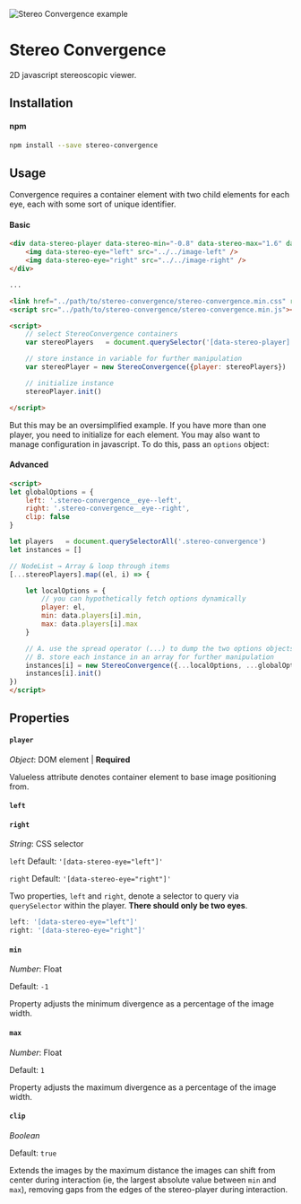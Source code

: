 ![Stereo Convergence example](http://i.giphy.com/3o6ozDEG1tnY7hmbsc.gif)

# Stereo Convergence

2D javascript stereoscopic viewer.

## Installation

#### npm
```bash
npm install --save stereo-convergence
```

## Usage

Convergence requires a container element with two child elements for each eye, each with some sort of unique identifier.

#### Basic

```html
<div data-stereo-player data-stereo-min="-0.8" data-stereo-max="1.6" data-stereo-clip="true">
	<img data-stereo-eye="left" src="../../image-left" />
	<img data-stereo-eye="right" src="../../image-right" />
</div>

...

<link href="../path/to/stereo-convergence/stereo-convergence.min.css" rel="stylesheet">
<script src="../path/to/stereo-convergence/stereo-convergence.min.js"></script>

<script>
	// select StereoConvergence containers
	var stereoPlayers   = document.querySelector('[data-stereo-player]')

	// store instance in variable for further manipulation
	var stereoPlayer = new StereoConvergence({player: stereoPlayers})

	// initialize instance
	stereoPlayer.init()

</script>
```

But this may be an oversimplified example. If you have more than one player, you need to initialize for each element. You may also want to manage configuration in javascript. To do this, pass an `options` object:

#### Advanced

```html
<script>
let globalOptions = {
	left: '.stereo-convergence__eye--left',
	right: '.stereo-convergence__eye--right',
	clip: false
}

let players   = document.querySelectorAll('.stereo-convergence')
let instances = []

// NodeList → Array & loop through items
[...stereoPlayers].map((el, i) => {

	let localOptions = {
		// you can hypothetically fetch options dynamically
		player: el,
		min: data.players[i].min,
		max: data.players[i].max
	}

	// A. use the spread operator (...) to dump the two options objects into one object argument for StereoConvergence
	// B. store each instance in an array for further manipulation
	instances[i] = new StereoConvergence({...localOptions, ...globalOptions})
	instances[i].init()
})
</script>
```

## Properties

#### `player`

_Object_: DOM element | **Required**

Valueless attribute denotes container element to base image positioning from.

#### `left`
#### `right`

_String_: CSS selector

`left` Default: `'[data-stereo-eye="left"]'`

`right` Default: `'[data-stereo-eye="right"]'`

Two properties, `left` and `right`, denote a selector to query via `querySelector` within the player. **There should only be two eyes**.

```js
left: '[data-stereo-eye="left"]'
right: '[data-stereo-eye="right"]'
```

#### `min`

_Number_: Float

Default: `-1`

Property adjusts the minimum divergence as a percentage of the image width.

#### `max`

_Number_: Float

Default: `1`

Property adjusts the maximum divergence as a percentage of the image width.

#### `clip`

_Boolean_

Default: `true`

Extends the images by the maximum distance the images can shift from center during interaction (ie, the largest absolute value between `min` and `max`), removing gaps from the edges of the stereo-player during interaction.
